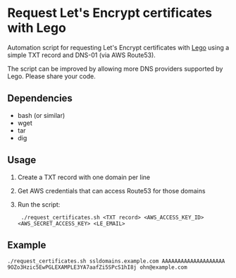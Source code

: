 Request Let's Encrypt certificates with Lego
============================================

Automation script for requesting Let's Encrypt certificates with [Lego](https://github.com/xenolf/lego) using a simple TXT record and DNS-01 (via AWS Route53).

The script can be improved by allowing more DNS providers supported by Lego. Please share your code.

Dependencies
------------

* bash (or similar)
* wget
* tar
* dig

Usage
-----

1. Create a TXT record with one domain per line
1. Get AWS credentials that can access Route53 for those domains
1. Run the script:

        ./request_certificates.sh <TXT record> <AWS_ACCESS_KEY_ID> <AWS_SECRET_ACCESS_KEY> <LE_EMAIL>

Example
-------
    ./request_certificates.sh ssldomains.example.com AAAAAAAAAAAAAAAAAAAA 9OZo3Hzic5EwPGLEXAMPLE3YA7aafZi5SPcS1hI8j ohn@example.com
